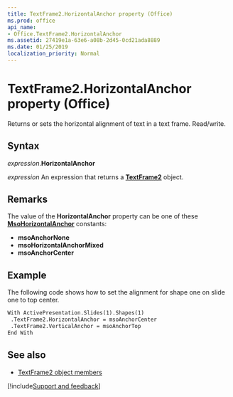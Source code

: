 ```yaml
---
title: TextFrame2.HorizontalAnchor property (Office)
ms.prod: office
api_name:
- Office.TextFrame2.HorizontalAnchor
ms.assetid: 27419e1a-63e6-a08b-2d45-0cd21ada8889
ms.date: 01/25/2019
localization_priority: Normal
---
```



# TextFrame2.HorizontalAnchor property (Office)

Returns or sets the horizontal alignment of text in a text frame. Read/write.


## Syntax

_expression_.**HorizontalAnchor**

_expression_ An expression that returns a **[TextFrame2](Office.TextFrame2.md)** object.


## Remarks

The value of the **HorizontalAnchor** property can be one of these **[MsoHorizontalAnchor](office.msohorizontalanchor.md)** constants:

- **msoAnchorNone**
- **msoHorizontalAnchorMixed**
- **msoAnchorCenter**

## Example

The following code shows how to set the alignment for shape one on slide one to top center.

```vb
With ActivePresentation.Slides(1).Shapes(1) 
 .TextFrame2.HorizontalAnchor = msoAnchorCenter 
 .TextFrame2.VerticalAnchor = msoAnchorTop 
End With
```


## See also

- [TextFrame2 object members](overview/Library-Reference/textframe2-members-office.md)



[!include[Support and feedback](~/includes/feedback-boilerplate.md)]